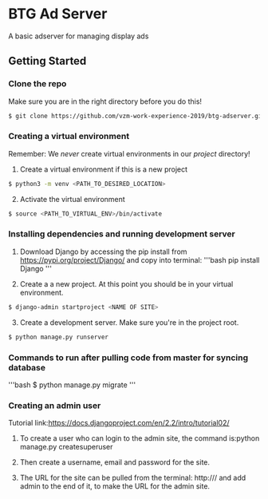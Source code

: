 # BTG Ad Server
A basic adserver for managing display ads

## Getting Started
### Clone the repo
Make sure you are in the right directory before you do this!

```bash
$ git clone https://github.com/vzm-work-experience-2019/btg-adserver.git
```


### Creating a virtual environment

Remember: We _never_ create virtual environments in our _project_ directory!

1. Create a virtual environment if this is a new project
```bash
$ python3 -m venv <PATH_TO_DESIRED_LOCATION>
```

2. Activate the virtual environment
```bash
$ source <PATH_TO_VIRTUAL_ENV>/bin/activate
```

### Installing dependencies and running development server

1. Download Django by accessing the pip install from https://pypi.org/project/Django/ and copy into terminal:
'''bash
pip install Django
'''

2. Create a a new project. At this point you should be in your virtual environment.
```bash
$ django-admin startproject <NAME OF SITE>
```

3. Create a development server. Make sure you're in the project root.
```bash
$ python manage.py runserver
```


### Commands to run after pulling code from master for syncing database
'''bash
$ python manage.py migrate
'''

### Creating an admin user

Tutorial link:https://docs.djangoproject.com/en/2.2/intro/tutorial02/

1. To create a user who can login to the admin site, the command is:python manage.py createsuperuser

2. Then create a username, email and password for the site.

3. The URL for the site can be pulled from the terminal: http://<given IP address>/ and add admin to the end of it, to make the URL for the admin site.

